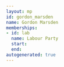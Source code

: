 ```yaml
---
layout: mp
id: gordon_marsden
name: Gordon Marsden
memberships:
- id: lab
  name: Labour Party
  start: 
  end: 
autogenerated: true
---
```

